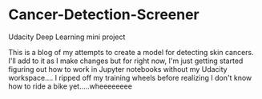 # Cancer-Detection-Screener
Udacity Deep Learning mini project

This is a blog of my attempts to create a model for detecting skin cancers.
I'll add to it as I make changes but for right now, I'm just getting started
figuring out how to work in Jupyter notebooks without my Udacity workspace....
I ripped off my training wheels before realizing I don't know how to ride
a bike yet.....wheeeeeeee
